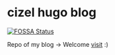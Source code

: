 # cizel hugo blog
[![FOSSA Status](https://app.fossa.io/api/projects/git%2Bgithub.com%2Fcizel%2Fcizel-blog.svg?type=shield)](https://app.fossa.io/projects/git%2Bgithub.com%2Fcizel%2Fcizel-blog?ref=badge_shield)

Repo of my blog → Welcome [visit](https://www.cizel.cn) :)
